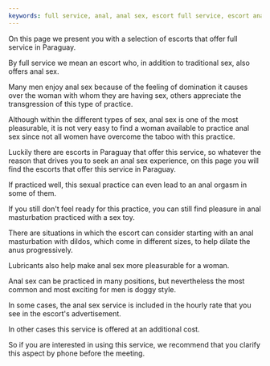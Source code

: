 ```yaml
---
keywords: full service, anal, anal sex, escort full service, escort anal, escort anal sex, escort full service paraguay, escort anal paraguay, escort anal sex paraguay
---
```

On this page we present you with a selection of escorts that offer full service in Paraguay.

By full service we mean an escort who, in addition to traditional sex, also offers anal sex.

Many men enjoy anal sex because of the feeling of domination it causes over the woman with whom they are having sex, others appreciate the transgression of this type of practice.

Although within the different types of sex, anal sex is one of the most pleasurable, it is not very easy to find a woman available to practice anal sex since not all women have overcome the taboo with this practice.

Luckily there are escorts in Paraguay that offer this service, so whatever the reason that drives you to seek an anal sex experience, on this page you will find the escorts that offer this service in Paraguay.

If practiced well, this sexual practice can even lead to an anal orgasm in some of them.

If you still don't feel ready for this practice, you can still find pleasure in anal masturbation practiced with a sex toy.

There are situations in which the escort can consider starting with an anal masturbation with dildos, which come in different sizes, to help dilate the anus progressively.

Lubricants also help make anal sex more pleasurable for a woman.

Anal sex can be practiced in many positions, but nevertheless the most common and most exciting for men is doggy style.

In some cases, the anal sex service is included in the hourly rate that you see in the escort's advertisement.

In other cases this service is offered at an additional cost.

So if you are interested in using this service, we recommend that you clarify this aspect by phone before the meeting.